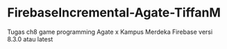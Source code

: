 # FirebaseIncremental-Agate-TiffanM
 Tugas ch8 game programming Agate x Kampus Merdeka
Firebase versi 8.3.0 atau latest
